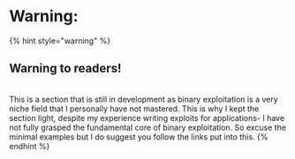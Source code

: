 # Warning:

{% hint style="warning" %}
## Warning to readers!

\
This is a section that is still in development as binary exploitation is a very niche field that I personally have not mastered. This is why I kept the section light, despite my experience writing exploits for applications- I have not fully grasped the fundamental core of binary exploitation. So excuse the minimal examples but I do suggest you follow the links put into this.
{% endhint %}

